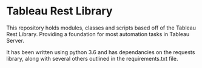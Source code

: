 # Tableau Rest Library

This repository holds modules, classes and scripts based off of the Tableau Rest Library.  Providing a foundation for most automation tasks in Tableau Server.  

It has been written using python 3.6 and has dependancies on the requests library, along with several others outlined in the requirements.txt file.
